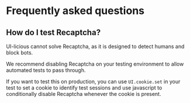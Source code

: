 # Frequently asked questions

## How do I test Recaptcha?

UI-licious cannot solve Recaptcha, as it is designed to detect humans and block bots.

We recommend disabling Recaptcha on your testing environment to allow automated tests to pass through. 

If you want to test this on production, you can use `UI.cookie.set` in your test to set a cookie to identify test sessions and use javascript to conditionally disable Recaptcha whenever the cookie is present.

